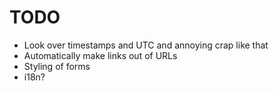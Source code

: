 TODO
====

* Look over timestamps and UTC and annoying crap like that
* Automatically make links out of URLs
* Styling of forms
* i18n?

